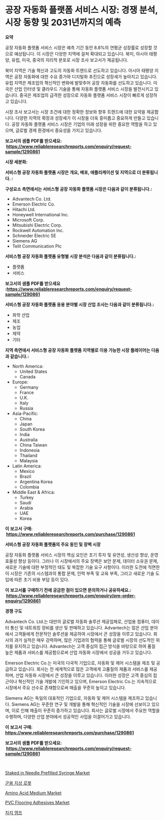 <p><h1>공장 자동화 플랫폼 서비스 시장: 경쟁 분석, 시장 동향 및 2031년까지의 예측</h1></p><p><strong>요약</strong></p>
<p><p>공장 자동화 플랫폼 서비스 시장은 예측 기간 동안 8.8%의 연평균 성장률로 성장할 것으로 예상됩니다. 이 시장은 다양한 지역에 걸쳐 확대되고 있습니다. 북미, 아시아 태평양, 유럽, 미국, 중국의 지리적 분포로 시장 조사 보고서가 제공됩니다.</p><p>북미 지역은 기술 혁신과 고도의 자동화 트렌드로 선도하고 있습니다. 아시아 태평양 지역은 공장 자동화에 대한 수요 증가와 디지털화 추진으로 성장세가 높아지고 있습니다. 유럽 지역은 제조업의 혁신적인 변화에 발맞추어 공장 자동화를 선도하고 있습니다. 미국은 산업 인터넷 및 클라우드 기술을 통해 자동화 플랫폼 서비스 시장을 발전시키고 있습니다. 중국은 제조업의 급격한 성장으로 자동화 플랫폼 서비스 시장이 빠르게 성장하고 있습니다.</p><p>시장 조사 보고서는 시장 조건에 대한 정확한 정보와 향후 트렌드에 대한 요약을 제공합니다. 다양한 지역의 확장과 성장세가 이 시장을 더욱 흥미롭고 중요하게 만들고 있습니다. 공장 자동화 플랫폼 서비스 시장은 기업의 미래 성장을 위한 중요한 역할을 하고 있으며, 글로벌 경제 환경에서 중요성을 가지고 있습니다.</p></p>
<p><strong>보고서의 샘플 PDF를 받으세요: &nbsp;<a href="https://www.reliableresearchreports.com/enquiry/request-sample/1290861">https://www.reliableresearchreports.com/enquiry/request-sample/1290861</a></strong></p>
<p><strong>시장 세분화:</strong></p>
<p><strong> 서비스형 공장 자동화 플랫폼 시장은 개요, 배포, 애플리케이션 및 지역으로 더 분류됩니다. :</strong></p>
<p><strong>구성요소 측면에서는 서비스형 공장 자동화 플랫폼 시장은 다음과 같이 분류됩니다.:</strong></p>
<p><ul><li>Advantech Co. Ltd.</li><li>Emerson Electric Co.</li><li>Hitachi Ltd.</li><li>Honeywell International Inc.</li><li>Microsoft Corp.</li><li>Mitsubishi Electric Corp.</li><li>Rockwell Automation Inc.</li><li>Schneider Electric SE</li><li>Siemens AG</li><li>Telit Communication Plc</li></ul></p>
<p><strong> 서비스형 공장 자동화 플랫폼 유형별 시장 분석은 다음과 같이 분류됩니다.:</strong></p>
<p><ul><li>플랫폼</li><li>서비스</li></ul></p>
<p><strong>보고서의 샘플 PDF를 받으세요 :<a href="https://www.reliableresearchreports.com/enquiry/request-sample/1290861">https://www.reliableresearchreports.com/enquiry/request-sample/1290861</a></strong></p>
<p><strong> 서비스형 공장 자동화 플랫폼 응용 분야별 시장 산업 조사는 다음과 같이 분류됩니다.:</strong></p>
<p><ul><li>화학 산업</li><li>제조</li><li>농업</li><li>제약</li><li>기타</li></ul></p>
<p><strong>지역 측면에서 서비스형 공장 자동화 플랫폼 지역별로 이용 가능한 시장 플레이어는 다음과 같습니다.:</strong></p>
<p><ul>
    <li>
        North America:
        <ul>
            <li>United States</li>
            <li>Canada</li>
        </ul>
    </li>
    <li>
        Europe:
        <ul>
            <li>Germany</li>
            <li>France</li>
            <li>U.K.</li>
            <li>Italy</li>
            <li>Russia</li>
        </ul>
    </li>
    <li>
        Asia-Pacific:
        <ul>
            <li>China</li>
            <li>Japan</li>
            <li>South Korea</li>
            <li>India</li>
            <li>Australia</li>
            <li>China Taiwan</li>
            <li>Indonesia</li>
            <li>Thailand</li>
            <li>Malaysia</li>
        </ul>
    </li>
    <li>
        Latin America:
        <ul>
            <li>Mexico</li>
            <li>Brazil</li>
            <li>Argentina Korea</li>
            <li>Colombia</li>
        </ul>
    </li>
    <li>
        Middle East & Africa:
        <ul>
            <li>Turkey</li>
            <li>Saudi</li>
            <li>Arabia</li>
            <li>UAE</li>
            <li>Korea</li>
        </ul>
    </li>
    </ul></p>
<p><strong>이 보고서 구매: &nbsp;<a href="https://www.reliableresearchreports.com/purchase/1290861">https://www.reliableresearchreports.com/purchase/1290861</a></strong></p>
<p><strong>서비스형 공장 자동화 플랫폼의 주요 동인 및 장벽 시장</strong></p>
<p><p>공장 자동화 플랫폼 서비스 시장의 핵심 요인은 초기 투자 및 유연성, 생산성 향상, 운영 효율성 향상 등이다. 그러나 이 시장에서의 주요 장벽은 보안 문제, 데이터 소유권 문제, 새로운 기술에 대한 부정적인 태도 및 복잡한 기술 요구 사항이다. 이러한 도전에 직면한 이 시장은 기존의 시스템과의 통합 문제, 인력 부족 및 교육 부족, 그리고 새로운 기술 도입에 따른 초기 비용 부담 등이 있다.</p></p>
<p><strong>이 보고서를 구매하기 전에 궁금한 점이 있으면 문의하거나 공유하세요.: &nbsp;<a href="https://www.reliableresearchreports.com/enquiry/pre-order-enquiry/1290861">https://www.reliableresearchreports.com/enquiry/pre-order-enquiry/1290861</a></strong></p>
<p><strong>경쟁 구도</strong></p>
<p><p>Advantech Co. Ltd.는 대만의 글로벌 자동화 솔루션 제공업체로, 산업용 컴퓨터, 데이터 통신 및 네트워킹 장비를 생산 및 판매하고 있습니다. Advantech는 많은 산업 분야에서 고객들에게 전문적인 솔루션을 제공하여 시장에서 큰 성장을 이루고 있습니다. 회사의 과거 실적은 매우 강력하며, 많은 기업과의 협력을 통해 글로벌 시장의 선도적인 위치를 유지하고 있습니다. Advantech는 고객 중심의 접근 방식을 바탕으로 하여 품질 높은 제품과 서비스를 제공함으로써 산업 자동화 시장에서 성공을 거두고 있습니다.</p><p>Emerson Electric Co.는 미국의 다국적 기업으로, 자동화 및 제어 시스템을 제조 및 공급하고 있습니다. 회사는 전 세계적으로 많은 고객에게 고품질의 제품과 서비스를 제공하며, 산업 자동화 시장에서 큰 성장을 이루고 있습니다. 이러한 성장은 고객 중심의 접근이나 혁신적인 기술 개발에 기인하고 있으며, Emerson Electric Co.는 지속적으로 시장에서 주요 선수로 존재함으로써 매출을 꾸준히 높이고 있습니다.</p><p>Siemens AG는 독일의 대표적인 기업으로, 자동화 및 제어 시스템을 제조하고 있습니다. Siemens AG는 꾸준한 연구 및 개발을 통해 혁신적인 기술을 시장에 선보이고 있으며, 이로 인해 매출이 꾸준히 증가하고 있습니다. 회사는 글로벌 시장에서 주요한 역할을 수행하며, 다양한 산업 분야에서 성공적인 사업을 이끌어가고 있습니다.</p></p>
<p><strong>이 보고서 구매: &nbsp; <a href="https://www.reliableresearchreports.com/purchase/1290861">https://www.reliableresearchreports.com/purchase/1290861</a></strong></p>
<p><strong>보고서의 샘플 PDF를 받으세요: &nbsp;<a href="https://www.reliableresearchreports.com/enquiry/request-sample/1290861">https://www.reliableresearchreports.com/enquiry/request-sample/1290861</a></strong><strong></strong></p>
<p>&nbsp;</p>
<p><p><a href="https://issuu.com/reportprime-2/docs/staked-in-needle-prefilled-syringe-_8772e07b918f45">Staked in Needle Prefilled Syringe Market</a></p><p><a href="https://github.com/hxzi07639916/Market-Research-Report-List-1/blob/main/62884592068.md">군용 지상 로봇</a></p><p><a href="https://issuu.com/reportprime-2/docs/amino-acid-medium-market-size-2030.pptx">Amino Acid Medium Market</a></p><p><a href="https://github.com/Paul14Anderson63/Market-Research-Report-List-3/blob/main/pvc-flooring-adhesives-market.md">PVC Flooring Adhesives Market</a></p><p><a href="https://medium.com/@howaoole34545/%EC%B6%A9%EC%A0%84-%EC%95%B0%ED%94%84-%EC%8B%9C%EC%9E%A5-%EB%B3%B4%EA%B3%A0%EC%84%9C%EB%8A%94-%EC%9D%B4-%EC%8B%9C%EC%9E%A5%EC%9D%98-%EC%B5%9C%EC%8B%A0-%ED%8A%B8%EB%A0%8C%EB%93%9C%EC%99%80-%EC%84%B1%EC%9E%A5-%EA%B8%B0%ED%9A%8C%EB%A5%BC-%EB%B3%B4%EC%97%AC%EC%A4%8D%EB%8B%88%EB%8B%A4-0c12a36f9245">차지 앰프</a></p></p>